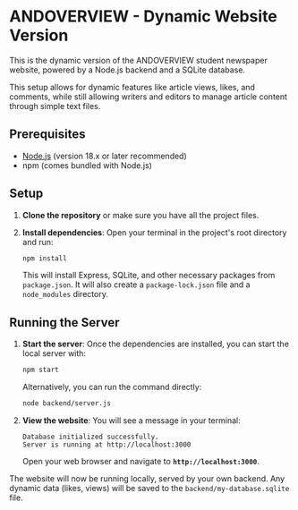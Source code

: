 # ANDOVERVIEW - Dynamic Website Version

This is the dynamic version of the ANDOVERVIEW student newspaper website, powered by a Node.js backend and a SQLite database.

This setup allows for dynamic features like article views, likes, and comments, while still allowing writers and editors to manage article content through simple text files.

## Prerequisites

- [Node.js](https://nodejs.org/) (version 18.x or later recommended)
- npm (comes bundled with Node.js)

## Setup

1.  **Clone the repository** or make sure you have all the project files.

2.  **Install dependencies**:
    Open your terminal in the project's root directory and run:
    ```sh
    npm install
    ```
    This will install Express, SQLite, and other necessary packages from `package.json`. It will also create a `package-lock.json` file and a `node_modules` directory.

## Running the Server

1.  **Start the server**:
    Once the dependencies are installed, you can start the local server with:
    ```sh
    npm start
    ```
    Alternatively, you can run the command directly:
    ```sh
    node backend/server.js
    ```

2.  **View the website**:
    You will see a message in your terminal:
    ```
    Database initialized successfully.
    Server is running at http://localhost:3000
    ```
    Open your web browser and navigate to **`http://localhost:3000`**.

The website will now be running locally, served by your own backend. Any dynamic data (likes, views) will be saved to the `backend/my-database.sqlite` file.